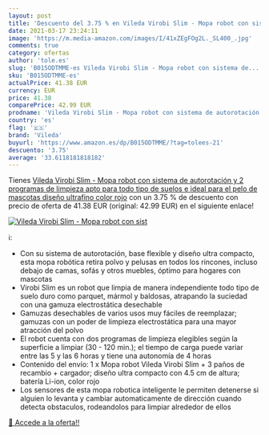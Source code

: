 ```yaml
---
layout: post
title: 'Descuento del 3.75 % en Vileda Virobi Slim - Mopa robot con sist'
date: 2021-03-17 23:24:11
image: 'https://m.media-amazon.com/images/I/41xZEgFOg2L._SL400_.jpg'
comments: true
category: ofertas
author: 'tole.es'
slug: 'B015ODTMME-es Vileda Virobi Slim - Mopa robot con sistema de...'
sku: 'B015ODTMME-es'
actualPrice: 41.38 EUR
currency: EUR
price: 41.38
comparePrice: 42.99 EUR
prodname: 'Vileda Virobi Slim - Mopa robot con sistema de autorotación y 2 programas de limpieza  apto para todo tipo de suelos e ideal para el pelo de mascotas  diseño ultrafino  color rojo'
country: 'es'
flag: '🇪🇸'
brand: 'Vileda'
buyurl: 'https://www.amazon.es/dp/B015ODTMME/?tag=tolees-21'
descuento: '3.75'
average: '33.6118181818182'
---
```


Tienes [Vileda Virobi Slim - Mopa robot con sistema de autorotación y 2 programas de limpieza  apto para todo tipo de suelos e ideal para el pelo de mascotas  diseño ultrafino  color rojo](https://www.amazon.es/dp/B015ODTMME/?tag=tolees-21) con un 3.75 % de descuento con precio de oferta de 41.38 EUR (original: 42.99 EUR) en el siguiente enlace!

[![Vileda Virobi Slim - Mopa robot con sist](https://m.media-amazon.com/images/I/41xZEgFOg2L._SL400_.jpg)](https://www.amazon.es/dp/B015ODTMME/?tag=tolees-21)

ℹ️:

- Con su sistema de autorotación, base flexible y diseño ultra compacto, esta mopa robótica retira polvo y pelusas en todos los rincones, incluso debajo de camas, sofás y otros muebles, óptimo para hogares con mascotas
- Virobi Slim es un robot que limpia de manera independiente todo tipo de suelo duro como parquet, mármol y baldosas, atrapando la suciedad con una gamuza electrostática desechable
- Gamuzas desechables de varios usos muy fáciles de reemplazar; gamuzas con un poder de limpieza electrostática para una mayor atracción del polvo
- El robot cuenta con dos programas de limpieza elegibles según la superficie a limpiar (30 - 120 min.); el tiempo de carga puede variar entre las 5 y las 6 horas y tiene una autonomía de 4 horas
- Contenido del envío: 1 x Mopa robot Vileda Virobi Slim + 3 paños de recambio + cargador; diseño ultra compacto con 4.5 cm de altura; batería Li-ion, color rojo
- Los sensores de esta mopa robotica inteligente le permiten detenerse si alguien lo levanta y cambiar automaticamente de dirección cuando detecta obstaculos, rodeandolos para limpiar alrededor de ellos

[🛒 Accede a la oferta!!](https://www.amazon.es/dp/B015ODTMME/?tag=tolees-21)

